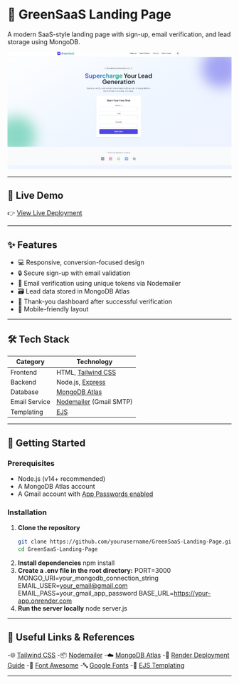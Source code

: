# 🌿 GreenSaaS Landing Page

A modern SaaS-style landing page with sign-up, email verification, and lead storage using MongoDB.

![screenshot](ss.png)

---

## 🔗 Live Demo

👉 [View Live Deployment](https://greensaas.onrender.com/)

---

## ✨ Features

- 💻 Responsive, conversion-focused design  
- 🔒 Secure sign-up with email validation  
- 📧 Email verification using unique tokens via Nodemailer  
- 🗃️ Lead data stored in MongoDB Atlas  
- 🎉 Thank-you dashboard after successful verification  
- 📱 Mobile-friendly layout  

---

## 🛠️ Tech Stack

| Category       | Technology |
|----------------|------------|
| Frontend       | HTML, [Tailwind CSS](https://tailwindcss.com/) |
| Backend        | Node.js, [Express](https://expressjs.com/) |
| Database       | [MongoDB Atlas](https://www.mongodb.com/cloud/atlas) |
| Email Service  | [Nodemailer](https://nodemailer.com/about/) (Gmail SMTP) |
| Templating     | [EJS](https://ejs.co/) |

---

## 🚀 Getting Started

### Prerequisites

- Node.js (v14+ recommended)
- A MongoDB Atlas account
- A Gmail account with [App Passwords enabled](https://support.google.com/accounts/answer/185833)

### Installation

1. **Clone the repository**
   ```bash
   git clone https://github.com/yourusername/GreenSaaS-Landing-Page.git
   cd GreenSaaS-Landing-Page
2. **Install dependencies**
   npm install
3. **Create a .env file in the root directory:**
   PORT=3000
   MONGO_URI=your_mongodb_connection_string
   EMAIL_USER=your_email@gmail.com
   EMAIL_PASS=your_gmail_app_password
   BASE_URL=https://your-app.onrender.com
4. **Run the server locally**
   node server.js

---

## 🔗 Useful Links & References
-🌐 [Tailwind CSS](https://tailwindcss.com/)
-📦 [Nodemailer](https://nodemailer.com/about/)
-☁️ [MongoDB Atlas](https://www.mongodb.com/products/platform/atlas-database)
-🚀 [Render Deployment Guide](https://render.com/docs/deploy-node-express-app)
-🎨 [Font Awesome](https://fontawesome.com/)
-🔤 [Google Fonts](https://fonts.google.com/)
-📝 [EJS Templating](https://ejs.co/)

---
